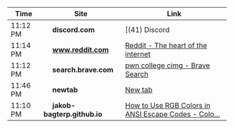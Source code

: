 

<!--ACTIVITY-START-->

| Time | Site | Link |
|------|------|------|
| 11:12 PM | <img src='https://www.google.com/s2/favicons?sz=64&domain=discord.com' width='16' height='16'> **discord.com** | [(41) Discord | #core-material-forum | pwn.college](https://discord.com/channels/750635557666816031/1404996505865031761/threads/1416490375866224823) |
| 11:14 PM | <img src='https://www.google.com/s2/favicons?sz=64&domain=www.reddit.com' width='16' height='16'> **www.reddit.com** | [Reddit - The heart of the internet](https://www.reddit.com/r/ExploitDev/comments/1mhngaa/anyone_doing_pwncollege_reverse_engineering/) |
| 11:12 PM | <img src='https://www.google.com/s2/favicons?sz=64&domain=search.brave.com' width='16' height='16'> **search.brave.com** | [pwn college cimg - Brave Search](https://search.brave.com/search?q=pwn+college+cimg&source=desktop) |
| 11:46 PM | <img src='https://www.google.com/s2/favicons?sz=64&domain=newtab' width='16' height='16'> **newtab** | [New tab](chrome://newtab/) |
| 11:10 PM | <img src='https://www.google.com/s2/favicons?sz=64&domain=jakob-bagterp.github.io' width='16' height='16'> **jakob-bagterp.github.io** | [How to Use RGB Colors in ANSI Escape Codes - Colo…](https://jakob-bagterp.github.io/colorist-for-python/ansi-escape-codes/rgb-colors/#examples) |

<!--ACTIVITY-END-->